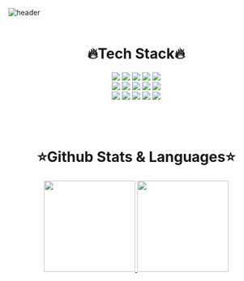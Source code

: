 ![header](https://capsule-render.vercel.app/api?type=waving&color=auto&height=300&section=header&text=MyeongMan&fontSize=90)
<br>
<br>

<div align=center>
 <h1>🔥Tech Stack🔥</h1>
 </div>
 
<div align=center>
 <img src="https://img.shields.io/badge/Java-007396??style=for-the-badge&logo=Java&logoColor=black"/>
 <img src="https://img.shields.io/badge/jQuery-0769AD??style=for-the-badge&logo=jQuery&logoColor=black"/>
 <img src="https://img.shields.io/badge/HTML5-E34F26??style=for-the-badge&logo=HTML5&logoColor=black"/>
 <img src="https://img.shields.io/badge/CSS3-1572B6??style=for-the-badge&logo=CSS3&logoColor=black"/>
 <img src="https://img.shields.io/badge/JavaScript-F7DF1E??style=for-the-badge&logo=JavaScript&logoColor=black"/> <br>
 
 <img src="https://img.shields.io/badge/React-61DAFB??style=for-the-badge&logo=React&logoColor=black"/>
 <img src="https://img.shields.io/badge/Redux-764ABC??style=for-the-badge&logo=Redux&logoColor=black"/>
 <img src="https://img.shields.io/badge/Spring-6DB33F??style=for-the-badge&logo=Spring&logoColor=black"/>
 <img src="https://img.shields.io/badge/Spring%20Boot-6DB33F??style=for-the-badge&logo=Spring%20Boot&logoColor=black"/>
 <img src="https://img.shields.io/badge/Node.js-339933??style=for-the-badge&logo=Node.js&logoColor=black"/> <br>
 
 <img src="https://img.shields.io/badge/MySQL-4479A1??style=for-the-badge&logo=MySQL&logoColor=black"/>
 <img src="https://img.shields.io/badge/PostgreSQL-4169E1??style=for-the-badge&logo=PostgreSQL&logoColor=black"/>
 <img src="https://img.shields.io/badge/MongoDB-47A248??style=for-the-badge&logo=MongoDB&logoColor=black"/>
 <img src="https://img.shields.io/badge/Linux-FCC624??style=for-the-badge&logo=Linux&logoColor=black"/>
 <img src="https://img.shields.io/badge/Docker-2496ED??style=for-the-badge&logo=Docker&logoColor=black"/>
</div>

<br>
<br>
<br>

<div align=center>
 <h1>⭐Github Stats & Languages⭐</h1>

<a href="https://github.com/mani703" >
  <img src="https://github-readme-stats.vercel.app/api?username=mani703&count_private=true&show_icons=true" height="180" />
</a>
<a href="https://github.com/mani703">
  <img src="https://github-readme-stats.vercel.app/api/top-langs/?username=mani703&layout=compact&langs_count=8&&" height="180" />
</a>
</div>

